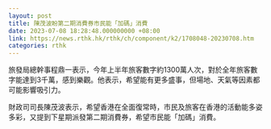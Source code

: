 ```yaml
---
layout: post
title: 陳茂波盼第二期消費券市民能「加碼」消費
date: 2023-07-08 18:28:48.000000000 +08:00
link: https://news.rthk.hk/rthk/ch/component/k2/1708048-20230708.htm
categories: rthk
---
```


旅發局總幹事程鼎一表示，今年上半年旅客數字約1300萬人次，對於全年旅客數字能達到3千萬，感到樂觀。他表示，希望能有更多盛事，但場地、天氣等因素都可能影響吸引力。

財政司司長陳茂波表示，希望香港在全面復常時，市民及旅客在香港的活動能多姿多彩，又提到下星期派發第二期消費券，希望市民能「加碼」消費。
